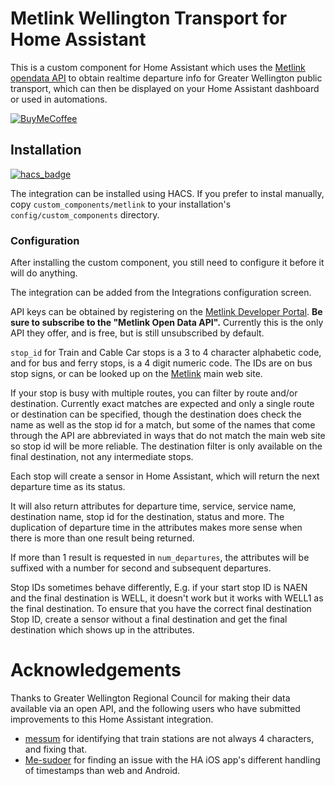 # Metlink Wellington Transport for Home Assistant

This is a custom component for Home Assistant which uses
the [Metlink opendata API](https://opendata.metlink.org.nz/) to obtain
realtime departure info for Greater Wellington public transport, which can
then be displayed on your Home Assistant dashboard or used in automations.

[![BuyMeCoffee](https://www.buymeacoffee.com/assets/img/custom_images/orange_img.png)](https://www.buymeacoffee.com/jasonrumney)

## Installation

[![hacs_badge](https://img.shields.io/badge/HACS-Default-orange.svg?style=for-the-badge)](https://github.com/custom-components/hacs)

The integration can be installed using HACS.
If you prefer to instal manually, copy `custom_components/metlink` to your
installation's `config/custom_components` directory.

### Configuration

After installing the custom component, you still need to configure it before
it will do anything.

The integration can be added from the Integrations configuration screen.

API keys can be obtained by registering on the
[Metlink Developer Portal](https://opendata.metlink.org.nz/).  **Be sure to subscribe to the "Metlink Open Data API".** Currently this is the only API they offer, and is free, but is still unsubscribed by default.


`stop_id` for Train and Cable Car stops is a 3 to 4 character alphabetic
code, and for bus and ferry stops, is a 4 digit numeric code.
The IDs are on bus stop signs, or can be looked up on the
[Metlink](https://metlink.org.nz) main web site.


If your stop is busy with multiple routes, you can filter by route and/or destination.  Currently exact matches are expected and only a single route or destination can be specified, though the destination does check the name as well as the stop id for a match, but some of the names that come through the API are abbreviated in ways that do not match the main web site so stop id will be more reliable.  The destination filter is only available on the final destination, not any intermediate stops.


Each stop will create a sensor in Home Assistant, which will return the next departure time as its status.

It will also return attributes for departure time, service, service
name, destination name, stop id for the destination, status and more.  The
duplication of departure time in the attributes makes more sense when
there is more than one result being returned.

If more than 1 result is requested in `num_departures`, the attributes
will be suffixed with a number for second and subsequent departures.

Stop IDs sometimes behave differently, E.g. if your start stop ID is NAEN and the final destination is WELL, it doesn't work but it works with WELL1 as the final destination. To ensure that you have the correct final destination Stop ID, create a sensor without a final destination and get the final destination which shows up in the attributes.

# Acknowledgements

Thanks to Greater Wellington Regional Council for making their data available
via an open API, and the following users who have submitted improvements to
this Home Assistant integration.

- [messum](https://github.com/messum) for identifying that train stations are not always 4 characters, and fixing that.
- [Me-sudoer](https://github.com/Me-sudoer) for finding an issue with the HA iOS app's different handling of timestamps than web and Android.
